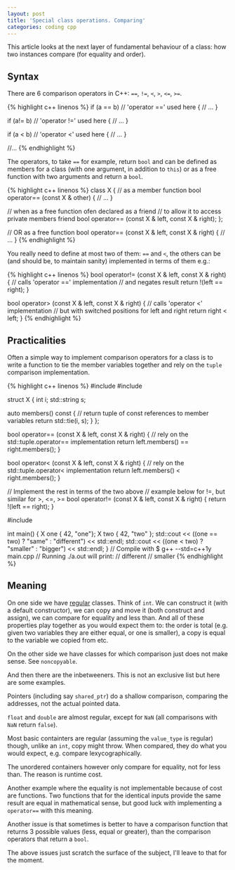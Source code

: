 ```yaml
---
layout: post
title: 'Special class operations. Comparing'
categories: coding cpp
---
```


This article looks at the next layer of fundamental behaviour of a class:
how two instances compare (for equality and order).


## Syntax

There are 6 comparison operators in C++: `==`, `!=`, `<`, `>`, `<=`, `>=`.

{% highlight c++ linenos %}
if (a == b) // 'operator ==' used here
{
  // ...
}

if (a!= b) // 'operator !=' used here
{
  // ...
}

if (a < b) // 'operator <' used here
{
  // ...
}

//...
{% endhighlight %}

The operators, to take `==` for example, return `bool` and can be defined as
members for a class (with one argument, in addition to `this`) or as a free
function with two arguments and return a `bool`.

{% highlight c++ linenos %}
class X
{
  // as a member function
  bool operator== (const X & other)
  {
    // ...
  }

  // when as a free function ofen declared as a friend
  // to allow it to access private members
  friend bool operator== (const X & left, const X & right);
};

// OR as a free function
bool operator== (const X & left, const X & right)
{
  // ...
}
{% endhighlight %}

You really need to define at most two of them: `==` and `<`, the others can be
(and should be, to maintain sanity) implemented in terms of them e.g.:

{% highlight c++ linenos %}
bool operator!= (const X & left, const X & right)
{
  // calls 'operator ==' implementation
  // and negates result
  return !(left == right);
}

bool operator> (const X & left, const X & right)
{
  // calls 'operator <' implementation
  // but with switched positions for left and right
  return right < left;
}
{% endhighlight %}


## Practicalities

Often a simple way to implement comparison operators for a class is to write a
function to tie the member variables together and rely on the `tuple`
comparison implementation.

{% highlight c++ linenos %}
#include <string>
#include <tuple>

struct X
{
  int i;
  std::string s;

  auto members() const
  {
    // return tuple of const references to member variables
    return std::tie(i, s);
  }
};

bool operator== (const X & left, const X & right)
{
  // rely on the std::tuple.operator== implementation
  return left.members() == right.members();
}

bool operator< (const X & left, const X & right)
{
  // rely on the std::tuple.operator< implementation
  return left.members() < right.members();
}

// Implement the rest in terms of the two above
// example below for !=, but similar for >, <=, >=
bool operator!= (const X & left, const X & right)
{
  return !(left == right);
}

#include <iostream>

int main()
{
  X one { 42, "one"};
  X two { 42, "two" };
  std::cout << ((one == two) ? "same" : "different") << std::endl;
  std::cout << ((one < two) ? "smaller" : "bigger") << std::endl;
}
// Compile with $ g++ --std=c++1y main.cpp
// Running ./a.out will print:
// different
// smaller
{% endhighlight %}


## Meaning

On one side we have [regular][eop] classes. Think of `int`. We can construct
it (with a default constructor), we can copy and move it (both construct and
assign), we can compare for equality and less than. And all of these properties
play together as you would expect them to: the order is total (e.g. given
two variables they are either equal, or one is smaller), a copy is equal to the
variable we copied from etc.

On the other side we have classes for which comparison just does not make
sense. See `noncopyable`.

And then there are the inbetweeners. This is not an exclusive list but here are
some examples.

Pointers (including say `shared_ptr`) do a shallow comparison, comparing the
addresses, not the actual pointed data.

`float` and `double` are almost regular, except for `NaN` (all comparisons with
`NaN` return `false`).

Most basic containters are regular (assuming the `value_type` is regular)
though, unlike an `int`, copy might throw.  When compared, they do what you
would expect, e.g. compare lexycographically.

The unordered containers however only compare for equality, not for less than.
The reason is runtime cost.

Another example where the equality is not implementable because of cost are
functions. Two functions that for the identical inputs provide the same result
are equal in mathematical sense, but good luck with implementing a `operator==`
with this meaning.

Another issue is that sometimes is better to have a comparison function that
returns 3 possible values (less, equal or greater), than the comparison
operators that return a `bool`.

The above issues just scratch the surface of the subject, I'll leave to that
for the moment.


[eop]: http://www.amazon.co.uk/Elements-Programming-Alexander-A-Stepanov/dp/032163537X
